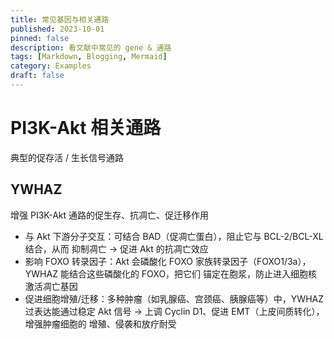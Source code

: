 ```yaml
---
title: 常见基因与相关通路
published: 2023-10-01
pinned: false
description: 看文献中常见的 gene & 通路
tags: [Markdown, Blogging, Mermaid]
category: Examples
draft: false
---
```

# PI3K-Akt 相关通路
典型的促存活 / 生长信号通路
## YWHAZ
增强 PI3K-Akt 通路的促生存、抗凋亡、促迁移作用
- 与 Akt 下游分子交互：可结合 BAD（促凋亡蛋白），阻止它与 BCL-2/BCL-XL 结合，从而 抑制凋亡 → 促进 Akt 的抗凋亡效应
- 影响 FOXO 转录因子：Akt 会磷酸化 FOXO 家族转录因子（FOXO1/3a），YWHAZ 能结合这些磷酸化的 FOXO，把它们 锚定在胞浆，防止进入细胞核激活凋亡基因
- 促进细胞增殖/迁移：多种肿瘤（如乳腺癌、宫颈癌、胰腺癌等）中，YWHAZ 过表达能通过稳定 Akt 信号 → 上调 Cyclin D1、促进 EMT（上皮间质转化），增强肿瘤细胞的 增殖、侵袭和放疗耐受

